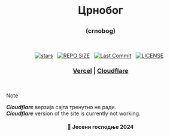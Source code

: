 # <p align="center">Црнобог</p>

### <p align="center">(crnobog)</p>

<br>

<div align="center">
<p>
<a href="https://github.com/crnobog69/crnobog69.github.io/stargazers"><img src="https://img.shields.io/github/stars/crnobog69/crnobog69.github.io?style=for-the-badge&logo=starship&color=C9CBFF&logoColor=C9CBFF&labelColor=302D41" alt="stars"><a>&nbsp;&nbsp;
<a href="https://github.com/crnobog69/crnobog69.github.io/"><img src="https://img.shields.io/github/repo-size/crnobog69/crnobog69.github.io?style=for-the-badge&logo=linux&logoColor=f9e2af&label=Size&labelColor=302D41&color=f9e2af" alt="REPO SIZE"></a>&nbsp;&nbsp;
<a href="https://github.com/crnobog69/crnobog69.github.io/commits/main/"><img src="https://img.shields.io/github/last-commit/crnobog69/crnobog69.github.io?style=for-the-badge&logo=github&logoColor=eba0ac&label=Last%20Commit&labelColor=302D41&color=eba0ac" alt="Last Commit"></a>&nbsp;&nbsp;
<a href="https://github.com/crnobog69/crnobog69.github.io/LICENSE"><img src="https://img.shields.io/github/license/crnobog69/crnobog69.github.io?style=for-the-badge&logo=&color=CBA6F7&logoColor=CBA6F7&labelColor=302D41" alt="LICENSE"></a>&nbsp;&nbsp;
</p>
</div>

### <p align="center">[Vercel](https://crnobog.vercel.app/) | [Cloudflare](https://crnobog.pages.dev/)</p>

<br>

> [!NOTE] 
> **_Cloudflare_** верзија сајта тренутно не ради.
> <br> 
> **_Cloudflare_** version of the site is currently not working.

#### <p align="center">🍂 Јесени господње 2024</p>
